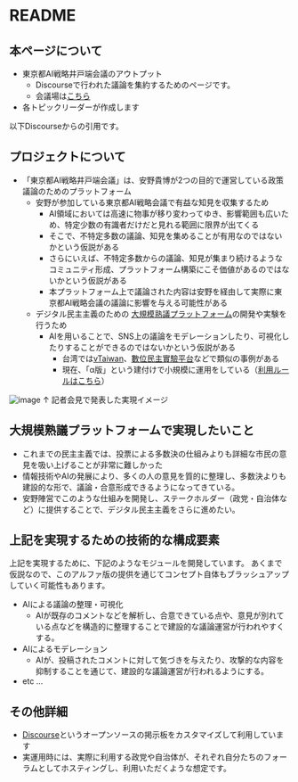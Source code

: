 # README

## 本ページについて

- 東京都AI戦略井戸端会議のアウトプット
    - Discourseで行われた議論を集約するためのページです。
    - 会議場は[こちら](https://large-scale-conversation-sandbox.discourse.group/)
- 各トピックリーダーが作成します

以下Discourseからの引用です。

## プロジェクトについて

- 「東京都AI戦略井戸端会議」は、安野貴博が2つの目的で運営している政策議論のためのプラットフォーム
    - 安野が参加している東京都AI戦略会議で有益な知見を収集するため
        - AI領域においては高速に物事が移り変わってゆき、影響範囲も広いため、特定少数の有識者だけだと見れる範囲に限界が出てくる
        - そこで、不特定多数の議論、知見を集めることが有用なのではないかという仮説がある
        - さらにいえば、不特定多数からの議論、知見が集まり続けるようなコミュニティ形成、プラットフォーム構築にこそ価値があるのではないかという仮説がある
        - 本プラットフォーム上で議論された内容は安野を経由して実際に東京都AI戦略会議の議論に影響を与える可能性がある
    - デジタル民主主義のための [大規模熟議プラットフォーム](https://note.com/annotakahiro24/n/nfd4a855cd1a8)の開発や実験を行うため
        - AIを用いることで、SNS上の議論をモデレーションしたり、可視化したりすることができるのではないかという仮説がある
            - 台湾では[vTaiwan](https://vtaiwan.tw/)、[數位民主實驗平台](https://twfuture.care/energy/)などで類似の事例がある
            - 現在、「α版」という建付けで小規模に運用をしている（[利用ルールはこちら](https://large-scale-conversation-sandbox.discourse.group/t/topic/44)）

![image](https://canada1.discourse-cdn.com/flex033/uploads/large_scale_conversation_sandbox/original/1X/8b9fd7aaceda59f05ed379eaca2c7e22fb7a1832.jpeg)
↑ 記者会見で発表した実現イメージ

## 大規模熟議プラットフォームで実現したいこと

- これまでの民主主義では、投票による多数決の仕組みよりも詳細な市民の意見を吸い上げることが非常に難しかった
- 情報技術やAIの発展により、多くの人の意見を質的に整理し、多数決よりも建設的な形で、議論・合意形成できるようになってきている。
- 安野陣営でこのような仕組みを開発し、ステークホルダー（政党・自治体など）に提供することで、デジタル民主主義をさらに進めたい。

## 上記を実現するための技術的な構成要素

上記を実現するために、下記のようなモジュールを開発しています。
あくまで仮説なので、このアルファ版の提供を通じてコンセプト自体もブラッシュアップしていく可能性もあります。

- AIによる議論の整理・可視化
    - AIが既存のコメントなどを解析し、合意できている点や、意見が別れている点などを構造的に整理することで建設的な議論運営が行われやすくする。
- AIによるモデレーション
    - AIが、投稿されたコメントに対して気づきを与えたり、攻撃的な内容を抑制することを通じて、建設的な議論運営が行われるようにする。
- etc …

## その他詳細

- [Discourse](https://www.discourse.org/)というオープンソースの掲示板をカスタマイズして利用しています
- 実運用時には、実際に利用する政党や自治体が、それぞれ自分たちのフォーラムとしてホスティングし、利用いただくような想定です。
